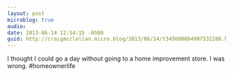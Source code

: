 ```yaml
---
layout: post
microblog: true
audio: 
date: 2013-06-14 12:54:15 -0500
guid: http://craigmcclellan.micro.blog/2013/06/14/t345600084907532288.html
---
```

I thought I could go a day without going to a home improvement store. I was wrong. #homeownerlife
